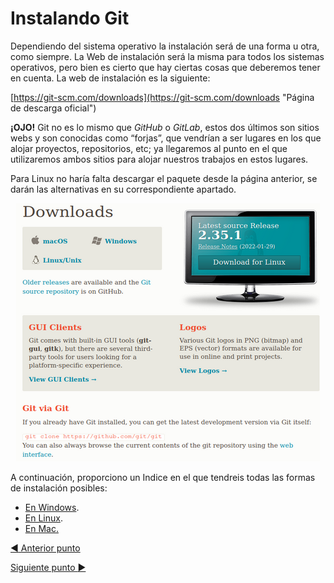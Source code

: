 # Instalando Git

Dependiendo del sistema operativo la instalación será de una forma u otra, como siempre. La Web de instalación será la misma para todos los sistemas operativos, pero bien es cierto que hay ciertas cosas que deberemos tener en cuenta. La web de instalación es la siguiente: 

[https://git-scm.com/downloads](https://git-scm.com/downloads "Página de descarga oficial")

**¡OJO!** Git no es lo mismo que *GitHub* o *GitLab*, estos dos últimos son sitios webs y son conocidas como “forjas”, que vendrían a ser lugares en los que alojar proyectos, repositorios, etc; ya llegaremos al punto en el que utilizaremos ambos sitios para alojar nuestros trabajos en estos lugares.

Para Linux no haría falta descargar el paquete desde la página anterior, se darán las alternativas en su correspondiente apartado.

<center>

![Creación de una clase Java en IntelliJ Idea](img/Git10.png)

</center>

A continuación, proporciono un Indice en el que tendreis todas las formas de instalación posibles:

- [En Windows](Instalaciones/1.1%20Git%20en%20Windows.md).
- [En Linux](Instalaciones/1.2%20Git%20en%20Linux.md).
- [En Mac.](Instalaciones/1.3%20Git%20en%20Mac.md)


[:arrow_backward: Anterior punto](0%20-%20Que%20es%20Git.md)    <br>

[Siguiente punto :arrow_forward:](2%20-%20Primeros%20pasos%20con%20Git.md)
